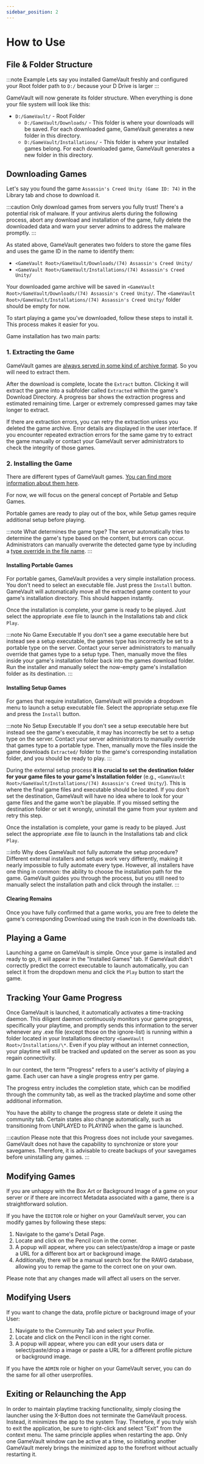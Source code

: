 ```yaml
---
sidebar_position: 2
---
```


# How to Use

## File & Folder Structure

:::note Example
Lets say you installed GameVault freshly and configured your Root folder path to `D:/` because your D Drive is larger
:::

GameVault will now generate its folder structure. When everything is done your file system will look like this:

- `D:/GameVault/` - Root Folder
  - `D:/GameVault/Downloads/` - This folder is where your downloads will be saved. For each downloaded game, GameVault generates a new folder in this directory.
  - `D:/GameVault/Installations/` - This folder is where your installed games belong. For each downloaded game, GameVault generates a new folder in this directory.

## Downloading Games

Let's say you found the game `Assassin's Creed Unity (Game ID: 74)` in the Library tab and chose to download it.

:::caution
Only download games from servers you fully trust! There's a potential risk of malware. If your antivirus alerts during the following process, abort any download and installation of the game, fully delete the downloaded data and warn your server admins to address the malware promptly.
:::

As stated above, GameVault generates two folders to store the game files and uses the game ID in the name to identify them:

- `<GameVault Root>/GameVault/Downloads/(74) Assassin's Creed Unity/`
- `<GameVault Root>/GameVault/Installations/(74) Assassin's Creed Unity/`

Your downloaded game archive will be saved in `<GameVault Root>/GameVault/Downloads/(74) Assassin's Creed Unity/`. The `<GameVault Root>/GameVault/Installations/(74) Assassin's Creed Unity/` folder should be empty for now.

To start playing a game you've downloaded, follow these steps to install it. This process makes it easier for you.

Game installation has two main parts:

### 1. Extracting the Game

GameVault games are [always served in some kind of archive format](../server-docs/structure.md). So you will need to extract them.

After the download is complete, locate the `Extract` button. Clicking it will extract the game into a subfolder called `Extracted` within the game's Download Directory. A progress bar shows the extraction progress and estimated remaining time. Larger or extremely compressed games may take longer to extract.

If there are extraction errors, you can retry the extraction unless you deleted the game archive. Error details are displayed in the user interface. If you encounter repeated extraction errors for the same game try to extract the game manually or contact your GameVault server administrators to check the integrity of those games.

### 2. Installing the Game

There are different types of GameVault games. [You can find more information about them here](../server-docs/game-types.md).

For now, we will focus on the general concept of Portable and Setup Games.

Portable games are ready to play out of the box, while Setup games require additional setup before playing.

:::note What determines the game type?
The server automatically tries to determine the game's type based on the content, but errors can occur. Administrators can manually overwrite the detected game type by including a [type override in the file name](../server-docs/structure.md).
:::

#### Installing Portable Games

For portable games, GameVault provides a very simple installation process. You don't need to select an executable file. Just press the `Install` button. GameVault will automatically move all the extracted game content to your game's installation directory. This should happen instantly.

Once the installation is complete, your game is ready to be played. Just select the appropriate .exe file to launch in the Installations tab and click `Play`.

:::note No Game Executable
If you don't see a game executable here but instead see a setup executable, the games type has incorrectly be set to a portable type on the server. Contact your server administrators to manually override that games type to a setup type. Then, manually move the files inside your game's installation folder back into the games download folder. Run the installer and manually select the now-empty game's installation folder as its destination.
:::

#### Installing Setup Games

For games that require installation, GameVault will provide a dropdown menu to launch a setup executable file. Select the appropriate setup.exe file and press the `Install` button.

:::note No Setup Executable
If you don't see a setup executable here but instead see the game's executable, it may has incorrectly be set to a setup type on the server. Contact your server administrators to manually override that games type to a portable type. Then, manually move the files inside the game downloads `Extracted/` folder to the game's corresponding installation folder, and you should be ready to play.
:::

During the external setup process **it is crucial to set the destination folder for your game files to your game's Installation folder** (e.g., `<GameVault Root>/GameVault/Installations/(74) Assassin's Creed Unity/`). This is where the final game files and executable should be located. If you don't set the destination, GameVault will have no idea where to look for your game files and the game won't be playable. If you missed setting the destination folder or set it wrongly, uninstall the game from your system and retry this step.

Once the installation is complete, your game is ready to be played. Just select the appropriate .exe file to launch in the Installations tab and click `Play`.

:::info Why does GameVault not fully automate the setup procedure?
Different external installers and setups work very differently, making it nearly impossible to fully automate every type. However, all installers have one thing in common: the ability to choose the installation path for the game. GameVault guides you through the process, but you still need to manually select the installation path and click through the installer.
:::

#### Clearing Remains

Once you have fully confirmed that a game works, you are free to delete the game's corresponding Download using the trash icon in the downloads tab.

## Playing a Game

Launching a game on GameVault is simple. Once your game is installed and ready to go, it will appear in the "Installed Games" tab. If GameVault didn't correctly predict the correct executable to launch automatically, you can select it from the dropdown menu and click the `Play` button to start the game.

## Tracking Your Game Progress

Once GameVault is launched, it automatically activates a time-tracking daemon. This diligent daemon continuously monitors your game progress, specifically your playtime, and promptly sends this information to the server whenever any .exe file (except those on the ignore-list) is running within a folder located in your Installations directory `<GameVault Root>/Installations/\*`. Even if you play without an internet connection, your playtime will still be tracked and updated on the server as soon as you regain connectivity.

In our context, the term "Progress" refers to a user's activity of playing a game. Each user can have a single progress entry per game.

The progress entry includes the completion state, which can be modified through the community tab, as well as the tracked playtime and some other additional information.

You have the ability to change the progress state or delete it using the community tab. Certain states also change automatically, such as transitioning from UNPLAYED to PLAYING when the game is launched.

:::caution
Please note that this Progress does not include your savegames. GameVault does not have the capability to synchronize or store your savegames. Therefore, it is advisable to create backups of your savegames before uninstalling any games.
:::

## Modifying Games

If you are unhappy with the Box Art or Background Image of a game on your server or if there are incorrect Metadata associated with a game, there is a straightforward solution.

If you have the `EDITOR` role or higher on your GameVault server, you can modify games by following these steps:

1. Navigate to the game's Detail Page.
2. Locate and click on the Pencil icon in the corner.
3. A popup will appear, where you can select/paste/drop a image or paste a URL for a different box art or background image.
4. Additionally, there will be a manual search box for the RAWG database, allowing you to remap the game to the correct one on your own.

Please note that any changes made will affect all users on the server.

## Modifying Users

If you want to change the data, profile picture or background image of your User:

1. Navigate to the Community Tab and select your Profile.
2. Locate and click on the Pencil icon in the right corner.
3. A popup will appear, where you can edit your users data or select/paste/drop a image or paste a URL for a different profile picture or background image.

If you have the `ADMIN` role or higher on your GameVault server, you can do the same for all other userprofiles.

## Exiting or Relaunching the App

In order to maintain playtime tracking functionality, simply closing the launcher using the X-Button does not terminate the GameVault process. Instead, it minimizes the app to the system Tray. Therefore, if you truly wish to exit the application, be sure to right-click and select "Exit" from the context menu. The same principle applies when restarting the app. Only one GameVault window can be active at a time, so initiating another GameVault merely brings the minimized app to the forefront without actually restarting it.
